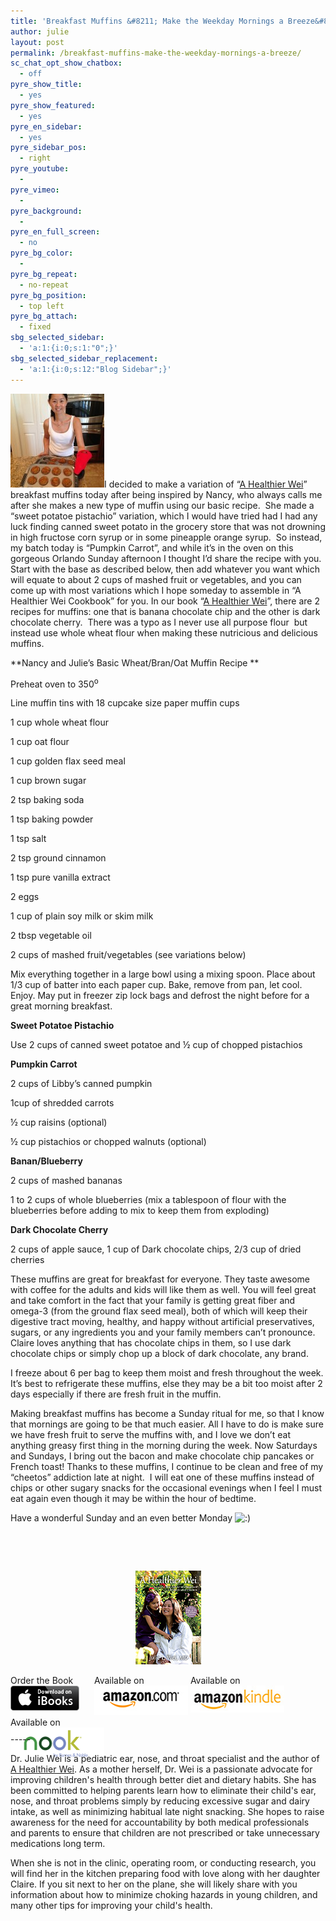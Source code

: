 ```yaml
---
title: 'Breakfast Muffins &#8211; Make the Weekday Mornings a Breeze&#8230;'
author: julie
layout: post
permalink: /breakfast-muffins-make-the-weekday-mornings-a-breeze/
sc_chat_opt_show_chatbox:
  - off
pyre_show_title:
  - yes
pyre_show_featured:
  - yes
pyre_en_sidebar:
  - yes
pyre_sidebar_pos:
  - right
pyre_youtube:
  - 
pyre_vimeo:
  - 
pyre_background:
  - 
pyre_en_full_screen:
  - no
pyre_bg_color:
  - 
pyre_bg_repeat:
  - no-repeat
pyre_bg_position:
  - top left
pyre_bg_attach:
  - fixed
sbg_selected_sidebar:
  - 'a:1:{i:0;s:1:"0";}'
sbg_selected_sidebar_replacement:
  - 'a:1:{i:0;s:12:"Blog Sidebar";}'
---
```

[<img class="alignleft size-thumbnail wp-image-573" alt="2013-07-21 16.19.11_sm" src="/wp-content/uploads/2013/08/2013-07-21-16.19.11_sm-150x150.jpg" width="150" height="150" />][1]I decided to make a variation of “[A Healthier Wei][2]” breakfast muffins today after being inspired by Nancy, who always calls me after she makes a new type of muffin using our basic recipe.  She made a “sweet potatoe pistachio” variation, which I would have tried had I had any luck finding canned sweet potato in the grocery store that was not drowning in high fructose corn syrup or in some pineapple orange syrup.  So instead, my batch today is “Pumpkin Carrot”, and while it’s in the oven on this gorgeous Orlando Sunday afternoon I thought I’d share the recipe with you.  Start with the base as described below, then add whatever you want which will equate to about 2 cups of mashed fruit or vegetables, and you can come up with most variations which I hope someday to assemble in “A Healthier Wei Cookbook” for you. In our book “[A Healthier Wei][2]”, there are 2 recipes for muffins: one that is banana chocolate chip and the other is dark chocolate cherry.  There was a typo as I never use all purpose flour  but instead use whole wheat flour when making these nutricious and delicious muffins.

**Nancy and Julie’s Basic Wheat/Bran/Oat Muffin Recipe **

Preheat oven to 350<sup>o </sup>

Line muffin tins with 18 cupcake size paper muffin cups

1 cup whole wheat flour

1 cup oat flour

1 cup golden flax seed meal

1 cup brown sugar

2 tsp baking soda

1 tsp baking powder

1 tsp salt

2 tsp ground cinnamon

1 tsp pure vanilla extract

2 eggs

1 cup of plain soy milk or skim milk

2 tbsp vegetable oil

2 cups of mashed fruit/vegetables (see variations below)

Mix everything together in a large bowl using a mixing spoon. Place about 1/3 cup of batter into each paper cup. Bake, remove from pan, let cool. Enjoy. May put in freezer zip lock bags and defrost the night before for a great morning breakfast.

**Sweet Potatoe Pistachio**

Use 2 cups of canned sweet potatoe and ½ cup of chopped pistachios

**Pumpkin Carrot**

2 cups of Libby’s canned pumpkin

1cup of shredded carrots

½ cup raisins (optional)

½ cup pistachios or chopped walnuts (optional)

**Banan/Blueberry**

2 cups of mashed bananas

1 to 2 cups of whole blueberries (mix a tablespoon of flour with the blueberries before adding to mix to keep them from exploding)

**Dark Chocolate Cherry**

2 cups of apple sauce, 1 cup of Dark chocolate chips, 2/3 cup of dried cherries

These muffins are great for breakfast for everyone. They taste awesome with coffee for the adults and kids will like them as well. You will feel great and take comfort in the fact that your family is getting great fiber and omega-3 (from the ground flax seed meal), both of which will keep their digestive tract moving, healthy, and happy without artificial preservatives, sugars, or any ingredients you and your family members can’t pronounce.  Claire loves anything that has chocolate chips in them, so I use dark chocolate chips or simply chop up a block of dark chocolate, any brand.

I freeze about 6 per bag to keep them moist and fresh throughout the week. It’s best to refrigerate these muffins, else they may be a bit too moist after 2 days especially if there are fresh fruit in the muffin.

Making breakfast muffins has become a Sunday ritual for me, so that I know that mornings are going to be that much easier. All I have to do is make sure we have fresh fruit to serve the muffins with, and I love we don’t eat anything greasy first thing in the morning during the week. Now Saturdays and Sundays, I bring out the bacon and make chocolate chip pancakes or French toast! Thanks to these muffins, I continue to be clean and free of my &#8220;cheetos&#8221; addiction late at night.  I will eat one of these muffins instead of chips or other sugary snacks for the occasional evenings when I feel I must eat again even though it may be within the hour of bedtime.

Have a wonderful Sunday and an even better Monday <img src="wp-includes/images/smilies/icon_smile.gif" alt=":)" class="wp-smiley" />

&nbsp;

&nbsp;

<span style="width:105px;display:table;margin:0 auto;"><a href="the-book/"><img src="/wp-content/uploads/2014/04/AHealthierWei_cover_150.png" /></a></span>

<p style="height:80px">
  <span style="width:130px;display:inline-block;vertical-align:top;"> Order the Book <a href="https://itunes.apple.com/us/book/a-healthier-wei/id806784060?ls=1&mt=11#" target="_blank" > <img class="size-full wp-image-944" alt="Apple iBooks" title="Apple iBooks" src="/wp-content/uploads/2014/02/Download_on_iBooks_Badge_US-UK_110x40_090513.png" width="110" height="40" /></a> </span> <span style="width:150px;display:inline-block;vertical-align:top;">Available on <a href="http://amzn.to/1fSNqeb" target="_blank" > <img class="size-full wp-image-945" alt="Amazon.com" title="Amazon.com" src="/wp-content/uploads/2014/02/amazon_com_logo_160.jpg" width="160" height="47" /> </a> </span> <span  style="width:150px;display:inline-block;vertical-align:top;">Available on <a href="http://amzn.to/1eHEfNl" target="_blank" > <img class="size-full wp-image-946" alt="Amazon Kindle" title="Amazon Kindle" src="/wp-content/uploads/2014/02/kindle_logo_160.jpg" width="160" height="43" /> </a> </span> <span style="width:150px;display:inline-block;vertical-align:top;">Available on <a href="http://www.barnesandnoble.com/w/a-healthier-wei-julie-wei/1118260302?ean=2940148244592&itm=1&usri=2940148244592" target="_blank" > <img class="size-full wp-image-947" alt="Nook" title="Nook" src="/wp-content/uploads/2014/02/nook_logo_160.png" width="160" height="52" /></a> </span>
</p>

\-----

Dr. Julie Wei is a pediatric ear, nose, and throat specialist and the author of [A Healthier Wei][3]. As a mother herself, Dr. Wei is a passionate advocate for improving children's health through better diet and dietary habits. She has been committed to helping parents learn how to eliminate their child's ear, nose, and throat problems simply by reducing excessive sugar and dairy intake, as well as minimizing habitual late night snacking. She hopes to raise awareness for the need for accountability by both medical professionals and parents to ensure that children are not prescribed or take unnecessary medications long term. 

When she is not in the clinic, operating room, or conducting research, you will find her in the kitchen preparing food with love along with her daughter Claire. If you sit next to her on the plane, she will likely share with you information about how to minimize choking hazards in young children, and many other tips for improving your child's health.

 [1]: wp-content/uploads/2013/07/2013-07-21-16.19.11_sm.jpg
 [2]: the-book/ "The Book"
 [3]: the-book